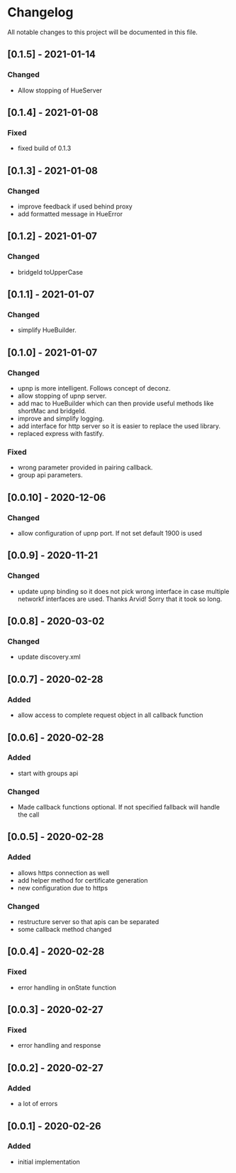 # Changelog

All notable changes to this project will be documented in this file.

## [0.1.5] - 2021-01-14

### Changed

- Allow stopping of HueServer

## [0.1.4] - 2021-01-08

### Fixed

- fixed build of 0.1.3

## [0.1.3] - 2021-01-08

### Changed

- improve feedback if used behind proxy
- add formatted message in HueError

## [0.1.2] - 2021-01-07

### Changed

- bridgeId toUpperCase

## [0.1.1] - 2021-01-07

### Changed

- simplify HueBuilder.

## [0.1.0] - 2021-01-07

### Changed

- upnp is more intelligent. Follows concept of deconz.
- allow stopping of upnp server.
- add mac to HueBuilder which can then provide useful methods like shortMac and bridgeId.
- improve and simplify logging.
- add interface for http server so it is easier to replace the used library.
- replaced express with fastify.

### Fixed

- wrong parameter provided in pairing callback.
- group api parameters.

## [0.0.10] - 2020-12-06

### Changed

- allow configuration of upnp port. If not set default 1900 is used

## [0.0.9] - 2020-11-21

### Changed

- update upnp binding so it does not pick wrong interface in case multiple networkf interfaces are used. Thanks Arvid! Sorry that it took so long.

## [0.0.8] - 2020-03-02

### Changed

- update discovery.xml

## [0.0.7] - 2020-02-28

### Added

- allow access to complete request object in all callback function

## [0.0.6] - 2020-02-28

### Added

- start with groups api

### Changed

- Made callback functions optional. If not specified fallback will handle the call

## [0.0.5] - 2020-02-28

### Added

- allows https connection as well
- add helper method for certificate generation
- new configuration due to https

### Changed

- restructure server so that apis can be separated
- some callback method changed

## [0.0.4] - 2020-02-28

### Fixed

- error handling in onState function

## [0.0.3] - 2020-02-27

### Fixed

- error handling and response

## [0.0.2] - 2020-02-27

### Added

- a lot of errors

## [0.0.1] - 2020-02-26

### Added

- initial implementation
